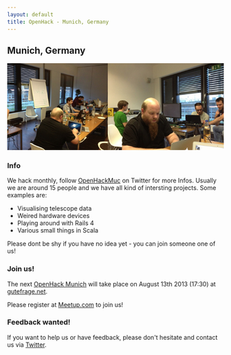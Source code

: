 ```yaml
---
layout: default
title: OpenHack - Munich, Germany
---
```


## Munich, Germany

![OpenHack Munich](/munich/header.jpg)

### Info

We hack monthly, follow [OpenHackMuc][1] on Twitter for more Infos. Usually we are around 15 people and we have all kind of intersting projects. Some examples are:

* Visualising telescope data
* Weired hardware devices
* Playing around with Rails 4
* Various small things in Scala 

Please dont be shy if you have no idea yet - you can join someone one of us!

### Join us!

The next [OpenHack Munich][3] will take place on August 13th 2013 (17:30) at [gutefrage.net][2].

Please register at [Meetup.com][4] to join us!

### Feedback wanted!

If you want to help us or have feedback, please don't hesitate and
contact us via [Twitter][1].

[1]: https://twitter.com/OpenHackMuc
[2]: http://www.gutefrage.net/ueber_uns
[3]: http://www.meetup.com/OpenHack-Munich/
[4]: http://www.meetup.com/OpenHack-Munich/events/129201962/
